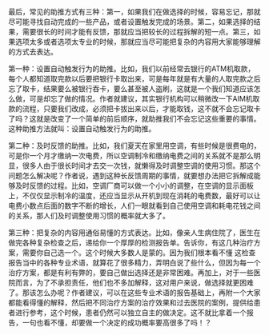 
最后，常见的助推方式有三种：第一，如果我们在做选择的时候，容易忘记，那就尽可能寻找自动完成的一些产品，或者设置触发完成的场景。第二，如果选择的结果，需要很长的时间才能有反馈，那就应当把较长的过程拆解的短一点。第三，如果选项太多或者选项太专业的时候，那就应当尽可能把复杂的内容用大家能够理解的方式去表达。


第一种：设置自动触发行为的助推。比如，我们以前经常去银行的ATM机取款，每个人都知道取完款以后要把银行卡取出来，可是每年就是有大量的人取完款之后忘了取卡，结果要么被银行吞卡，要么甚至被人盗刷，这就是一个我们知道应该怎么做，可是却忘了做的情况。作者就建议，其实银行机构可以稍微改一下AIM机取款的流程，只要我们改成，必须把卡拔出来以后，才能取钱，这不就不会忘记取卡了吗？这就是改变了一个简单的前后顺序，就助推我们不会忘记这些重要的事情。这种助推方法就叫：设置自动触发行为的助推。

第二种：及时反馈的助推。比如，我们夏天在家里用空调，有些时候是很费电的，可是你一个月才缴纳一次电费，所以空调制冷和缴纳电费之间的关系就不是那么明显，很多人由于很长时间才去交一次钱，就懒得及时调整空调的使用习惯。那这个问题怎么解决呢？作者说，遇到这种长反馈周期的事情，就要想办法把它拆解成能够及时反馈的过程。比如，空调厂商可以做一个小小的调整，在空调的显示面板上，不仅仅显示制冷的温度，还应当显示从开机到现在消耗的电费数，最好可以让电费小数点后面的数字不断的增长，人们一眼就看到自己使用空调和耗电花钱之间的关系，那人们及时调整使用习惯的概率就大多了。

第三种：把复杂的内容用通俗易懂的方式表达。比如，像亲人生病住院了，医生在做完各种复杂检查之后，递给你一个厚厚的检测报告单。告诉你，有这几种治疗方案，需要你自己选一个。这个时候大多数人是蒙的。因为我们根本看不懂 这检查报告当中的各种专业术语，就算花了很多精力，弄明白说了些什么，但因为每一个治疗方案，都是有利有弊的，要自己做出选择还是非常困难。再加上，对于一些医院而言，为了不承担责任，他们也不多加解释，这对用户来说，做选择就更困难了。那该怎么办呢？作者建议，可以在这些专业术语的报告基础上，再附一个大家都能看得懂的解释，然后把不同治疗方案的治疗效果和过去医院的案例，提供给患者进行参考，这个时候，患者仍然可以独立自主的做决定。这不就比拿着一个报告，一句也看不懂，却要做一个决定的成功概率要高很多了吗！？
